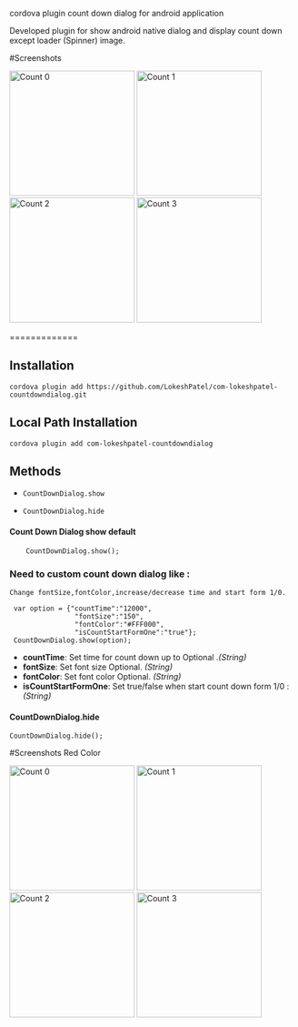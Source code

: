 
cordova plugin count down dialog for android application

 Developed plugin for show android native dialog and display count down except loader (Spinner) image.

#Screenshots

<img src="https://dl.dropboxusercontent.com/s/dsyxioyr0znul7u/greenImage0.png?dl=0" alt="Count 0" width="220">
<img src="https://dl.dropboxusercontent.com/s/hi7dd67fritlovl/greenImage1.png?dl=0" alt="Count 1" width="220">
<img src="https://dl.dropboxusercontent.com/s/8y65sbasfcy9xf9/greenImage2.png?dl=0" alt="Count 2" width="220">
<img src="https://dl.dropboxusercontent.com/s/kljsbhdu38spy81/greenImage3.png?dl=0" alt="Count 3" width="220">

=============

## Installation

```
cordova plugin add https://github.com/LokeshPatel/com-lokeshpatel-countdowndialog.git

```

## Local Path Installation

```
cordova plugin add com-lokeshpatel-countdowndialog

```
## Methods
- `CountDownDialog.show`

- `CountDownDialog.hide`

#### Count Down Dialog show default
 ```
     CountDownDialog.show();
```
### Need to custom count down dialog like :
    Change fontSize,fontColor,increase/decrease time and start form 1/0.
```
 var option = {"countTime":"12000",
                "fontSize":"150",
                "fontColor":"#FFF000",
                "isCountStartFormOne":"true"};
 CountDownDialog.show(option);

```
- __countTime__: Set time for count down up to  Optional ._(String)_
- __fontSize__: Set font size Optional. _(String)_
- __fontColor__: Set font color Optional. _(String)_
- __isCountStartFormOne__: Set true/false when start count down form 1/0 : _(String)_

#### CountDownDialog.hide

    CountDownDialog.hide();
    

#Screenshots Red Color

<img src="https://dl.dropboxusercontent.com/s/6z12p5z2bpctvks/redImage1.png?dl=0" alt="Count 0" width="220">
<img src="https://dl.dropboxusercontent.com/s/vvpaqcuu7uh0qwc/redImage2.png?dl=0" alt="Count 1" width="220">
<img src="https://dl.dropboxusercontent.com/s/pq4pk56gr3g2mcw/redImage3.png?dl=0" alt="Count 2" width="220">
<img src="https://dl.dropboxusercontent.com/s/2rytz6iatxysrzq/redImage4.png?dl=0" alt="Count 3" width="220">
